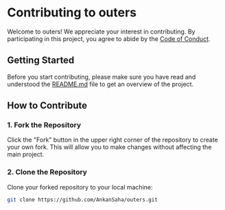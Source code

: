 # Contributing to outers
Welcome to outers! We appreciate your interest in contributing. By participating in this project, you agree to abide by the [Code of Conduct](CODE_OF_CONDUCT.md).

## Getting Started

Before you start contributing, please make sure you have read and understood the [README.md](README.md) file to get an overview of the project.

## How to Contribute

### 1. Fork the Repository

Click the "Fork" button in the upper right corner of the repository to create your own fork. This will allow you to make changes without affecting the main project.

### 2. Clone the Repository

Clone your forked repository to your local machine:

```bash
git clone https://github.com/AnkanSaha/outers.git